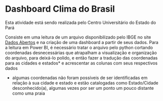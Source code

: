 # Dashboard Clima do Brasil

Esta atividade está sendo realizada pelo Centro Universitário do Estado do Pará

Consiste em uma leitura de um arquivo disponibilizado pelo IBGE no site <a href="https://dados.gov.br/dados/conjuntos-dados/cren_climadobrasil_5000" target="_blank">Dados Abertos</a> e na criação de uma dashboard a partir de seus dados.
Para a leitura em Power BI, é necessário tratar o arquivo pelo python cortando coordenadas desnecessárias que atrapalham a visualização e organização do arquivo, para deixá-lo polido, e então fazer a tradução das coordenadas para as cidades e estados* e acrescentar as colunas com seus respectivos dados

* algumas coordenadas não foram possíveis de ser identificadas em relação à sua cidade e estado e estão catalogadas como Estado/Cidade desconhecido(a), algumas vezes por ser um ponto um pouco distante como uma praia
